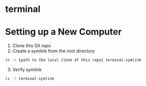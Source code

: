 # terminal

# Setting up a New Computer

1. Clone this Git repo
2. Create a symlink from the root directory
```sh
ln -s {path to the local clone of this repo} terminal-symlink
```
3. Verify symlink
```sh
ls -l terminal-symlink
```
